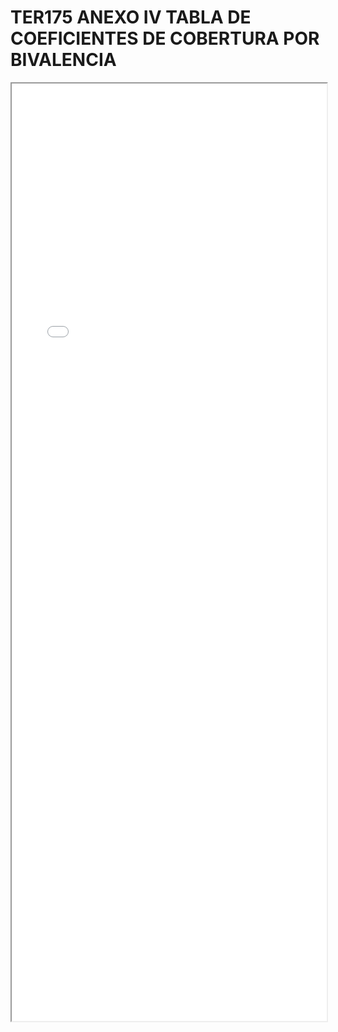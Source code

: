 
# TER175 ANEXO IV TABLA DE COEFICIENTES DE COBERTURA POR BIVALENCIA

<iframe src="../TER175 ANEXO IV TABLA DE COEFICIENTES DE COBERTURA POR BIVALENCIA.pdf" width="100%" height="1500px"></iframe>

